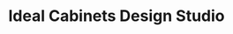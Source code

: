 ---
title: "Ideal Cabinets Design Studio"
url: /charlottesville/ideal-cabinets-design-studio/
shop: shop
---